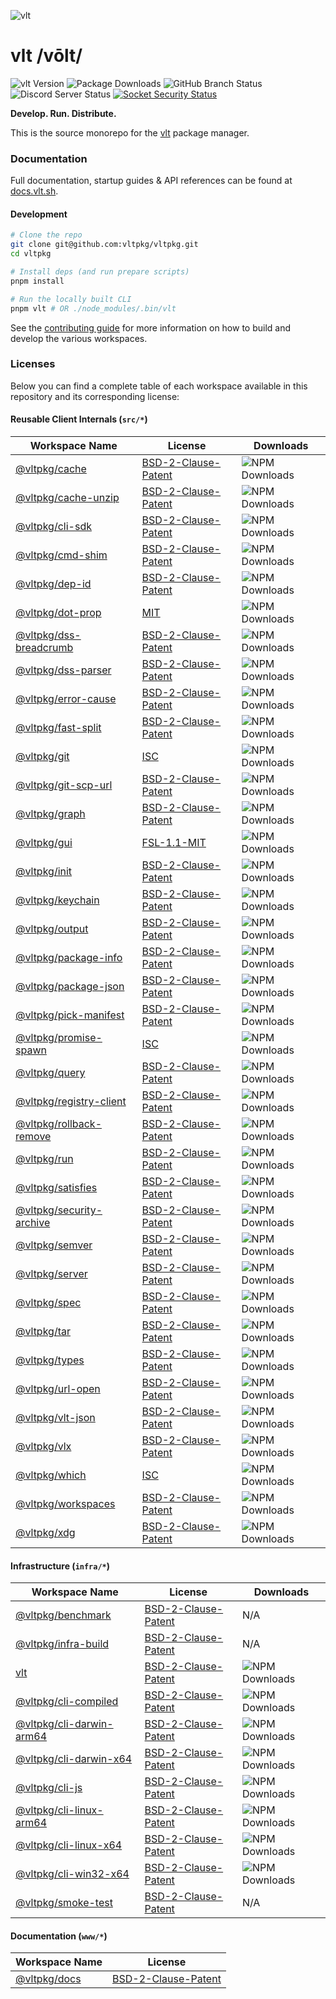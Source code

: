 ![vlt](https://github.com/user-attachments/assets/aec7c817-b83f-4d71-b34a-4e480b97e82c)

# vlt /vōlt/

![vlt Version](https://img.shields.io/npm/v/vlt?logo=npm&label=Version)
![Package Downloads](https://img.shields.io/npm/dm/vlt?logo=npm&label=Downloads)
![GitHub Branch Status](https://img.shields.io/github/checks-status/vltpkg/vltpkg/main?logo=github&label=GitHub)
![Discord Server Status](https://img.shields.io/discord/1093366081067954178?logo=discord&label=Discord)
[![Socket Security Status](https://socket.dev/api/badge/npm/package/vlt)](https://socket.dev/npm/package/vlt)

**Develop. Run. Distribute.**

This is the source monorepo for the [vlt](https://www.vlt.sh) package
manager.

### Documentation

Full documentation, startup guides & API references can be found at
[docs.vlt.sh](https://docs.vlt.sh).

#### Development

```bash
# Clone the repo
git clone git@github.com:vltpkg/vltpkg.git
cd vltpkg

# Install deps (and run prepare scripts)
pnpm install

# Run the locally built CLI
pnpm vlt # OR ./node_modules/.bin/vlt
```

See the [contributing guide](./CONTRIBUTING.md) for more information
on how to build and develop the various workspaces.

### Licenses

Below you can find a complete table of each workspace available in
this repository and its corresponding license:

#### Reusable Client Internals (`src/*`)

| Workspace Name                                     | License                                               | Downloads                                                                         |
| -------------------------------------------------- | ----------------------------------------------------- | --------------------------------------------------------------------------------- |
| [@vltpkg/cache](./src/cache)                       | [BSD-2-Clause-Patent](./src/cache/LICENSE)            | ![NPM Downloads](https://img.shields.io/npm/dm/@vltpkg/cache?logo=npm)            |
| [@vltpkg/cache-unzip](./src/cache-unzip)           | [BSD-2-Clause-Patent](./src/cache-unzip/LICENSE)      | ![NPM Downloads](https://img.shields.io/npm/dm/@vltpkg/cache-unzip?logo=npm)      |
| [@vltpkg/cli-sdk](./src/cli-sdk)                   | [BSD-2-Clause-Patent](./src/cli-sdk/LICENSE)          | ![NPM Downloads](https://img.shields.io/npm/dm/@vltpkg/cli-sdk?logo=npm)          |
| [@vltpkg/cmd-shim](./src/cmd-shim)                 | [BSD-2-Clause-Patent](./src/cmd-shim/LICENSE)         | ![NPM Downloads](https://img.shields.io/npm/dm/@vltpkg/cmd-shim?logo=npm)         |
| [@vltpkg/dep-id](./src/dep-id)                     | [BSD-2-Clause-Patent](./src/dep-id/LICENSE)           | ![NPM Downloads](https://img.shields.io/npm/dm/@vltpkg/dep-id?logo=npm)           |
| [@vltpkg/dot-prop](./src/dot-prop)                 | [MIT](./src/dot-prop/LICENSE)                         | ![NPM Downloads](https://img.shields.io/npm/dm/@vltpkg/dot-prop?logo=npm)         |
| [@vltpkg/dss-breadcrumb](./src/dss-breadcrumb)     | [BSD-2-Clause-Patent](./src/dss-breadcrumb/LICENSE)   | ![NPM Downloads](https://img.shields.io/npm/dm/@vltpkg/dss-breadcrumb?logo=npm)   |
| [@vltpkg/dss-parser](./src/dss-parser)             | [BSD-2-Clause-Patent](./src/dss-parser/LICENSE)       | ![NPM Downloads](https://img.shields.io/npm/dm/@vltpkg/dss-parser?logo=npm)       |
| [@vltpkg/error-cause](./src/error-cause)           | [BSD-2-Clause-Patent](./src/error-cause/LICENSE)      | ![NPM Downloads](https://img.shields.io/npm/dm/@vltpkg/error-cause?logo=npm)      |
| [@vltpkg/fast-split](./src/fast-split)             | [BSD-2-Clause-Patent](./src/fast-split/LICENSE)       | ![NPM Downloads](https://img.shields.io/npm/dm/@vltpkg/fast-split?logo=npm)       |
| [@vltpkg/git](./src/git)                           | [ISC](./src/git/LICENSE)                              | ![NPM Downloads](https://img.shields.io/npm/dm/@vltpkg/git?logo=npm)              |
| [@vltpkg/git-scp-url](./src/git-scp-url)           | [BSD-2-Clause-Patent](./src/git-scp-url/LICENSE)      | ![NPM Downloads](https://img.shields.io/npm/dm/@vltpkg/git-scp-url?logo=npm)      |
| [@vltpkg/graph](./src/graph)                       | [BSD-2-Clause-Patent](./src/graph/LICENSE)            | ![NPM Downloads](https://img.shields.io/npm/dm/@vltpkg/graph?logo=npm)            |
| [@vltpkg/gui](./src/gui)                           | [FSL-1.1-MIT](./src/gui/LICENSE.md)                   | ![NPM Downloads](https://img.shields.io/npm/dm/@vltpkg/gui?logo=npm)              |
| [@vltpkg/init](./src/init)                         | [BSD-2-Clause-Patent](./src/init/LICENSE)             | ![NPM Downloads](https://img.shields.io/npm/dm/@vltpkg/init?logo=npm)             |
| [@vltpkg/keychain](./src/keychain)                 | [BSD-2-Clause-Patent](./src/keychain/LICENSE)         | ![NPM Downloads](https://img.shields.io/npm/dm/@vltpkg/keychain?logo=npm)         |
| [@vltpkg/output](./src/output)                     | [BSD-2-Clause-Patent](./src/output/LICENSE)           | ![NPM Downloads](https://img.shields.io/npm/dm/@vltpkg/output?logo=npm)           |
| [@vltpkg/package-info](./src/package-info)         | [BSD-2-Clause-Patent](./src/package-info/LICENSE)     | ![NPM Downloads](https://img.shields.io/npm/dm/@vltpkg/package-info?logo=npm)     |
| [@vltpkg/package-json](./src/package-json)         | [BSD-2-Clause-Patent](./src/package-json/LICENSE)     | ![NPM Downloads](https://img.shields.io/npm/dm/@vltpkg/package-json?logo=npm)     |
| [@vltpkg/pick-manifest](./src/pick-manifest)       | [BSD-2-Clause-Patent](./src/pick-manifest/LICENSE)    | ![NPM Downloads](https://img.shields.io/npm/dm/@vltpkg/pick-manifest?logo=npm)    |
| [@vltpkg/promise-spawn](./src/promise-spawn)       | [ISC](./src/promise-spawn/LICENSE)                    | ![NPM Downloads](https://img.shields.io/npm/dm/@vltpkg/promise-spawn?logo=npm)    |
| [@vltpkg/query](./src/query)                       | [BSD-2-Clause-Patent](./src/query/LICENSE)            | ![NPM Downloads](https://img.shields.io/npm/dm/@vltpkg/query?logo=npm)            |
| [@vltpkg/registry-client](./src/registry-client)   | [BSD-2-Clause-Patent](./src/registry-client/LICENSE)  | ![NPM Downloads](https://img.shields.io/npm/dm/@vltpkg/registry-client?logo=npm)  |
| [@vltpkg/rollback-remove](./src/rollback-remove)   | [BSD-2-Clause-Patent](./src/rollback-remove/LICENSE)  | ![NPM Downloads](https://img.shields.io/npm/dm/@vltpkg/rollback-remove?logo=npm)  |
| [@vltpkg/run](./src/run)                           | [BSD-2-Clause-Patent](./src/run/LICENSE)              | ![NPM Downloads](https://img.shields.io/npm/dm/@vltpkg/run?logo=npm)              |
| [@vltpkg/satisfies](./src/satisfies)               | [BSD-2-Clause-Patent](./src/satisfies/LICENSE)        | ![NPM Downloads](https://img.shields.io/npm/dm/@vltpkg/satisfies?logo=npm)        |
| [@vltpkg/security-archive](./src/security-archive) | [BSD-2-Clause-Patent](./src/security-archive/LICENSE) | ![NPM Downloads](https://img.shields.io/npm/dm/@vltpkg/security-archive?logo=npm) |
| [@vltpkg/semver](./src/semver)                     | [BSD-2-Clause-Patent](./src/semver/LICENSE)           | ![NPM Downloads](https://img.shields.io/npm/dm/@vltpkg/semver?logo=npm)           |
| [@vltpkg/server](./src/server)                     | [BSD-2-Clause-Patent](./src/server/LICENSE)           | ![NPM Downloads](https://img.shields.io/npm/dm/@vltpkg/server?logo=npm)           |
| [@vltpkg/spec](./src/spec)                         | [BSD-2-Clause-Patent](./src/spec/LICENSE)             | ![NPM Downloads](https://img.shields.io/npm/dm/@vltpkg/spec?logo=npm)             |
| [@vltpkg/tar](./src/tar)                           | [BSD-2-Clause-Patent](./src/tar/LICENSE)              | ![NPM Downloads](https://img.shields.io/npm/dm/@vltpkg/tar?logo=npm)              |
| [@vltpkg/types](./src/types)                       | [BSD-2-Clause-Patent](./src/types/LICENSE)            | ![NPM Downloads](https://img.shields.io/npm/dm/@vltpkg/types?logo=npm)            |
| [@vltpkg/url-open](./src/url-open)                 | [BSD-2-Clause-Patent](./src/url-open/LICENSE)         | ![NPM Downloads](https://img.shields.io/npm/dm/@vltpkg/url-open?logo=npm)         |
| [@vltpkg/vlt-json](./src/vlt-json)                 | [BSD-2-Clause-Patent](./src/vlt-json/LICENSE)         | ![NPM Downloads](https://img.shields.io/npm/dm/@vltpkg/vlt-json?logo=npm)         |
| [@vltpkg/vlx](./src/vlx)                           | [BSD-2-Clause-Patent](./src/vlx/LICENSE)              | ![NPM Downloads](https://img.shields.io/npm/dm/@vltpkg/vlx?logo=npm)              |
| [@vltpkg/which](./src/which)                       | [ISC](./src/which/LICENSE)                            | ![NPM Downloads](https://img.shields.io/npm/dm/@vltpkg/which?logo=npm)            |
| [@vltpkg/workspaces](./src/workspaces)             | [BSD-2-Clause-Patent](./src/workspaces/LICENSE)       | ![NPM Downloads](https://img.shields.io/npm/dm/@vltpkg/workspaces?logo=npm)       |
| [@vltpkg/xdg](./src/xdg)                           | [BSD-2-Clause-Patent](./src/xdg/LICENSE)              | ![NPM Downloads](https://img.shields.io/npm/dm/@vltpkg/xdg?logo=npm)              |

#### Infrastructure (`infra/*`)

| Workspace Name                                       | License                                                 | Downloads                                                                         |
| ---------------------------------------------------- | ------------------------------------------------------- | --------------------------------------------------------------------------------- |
| [@vltpkg/benchmark](./infra/benchmark)               | [BSD-2-Clause-Patent](./infra/benchmark/LICENSE)        | N/A                                                                               |
| [@vltpkg/infra-build](./infra/build)                 | [BSD-2-Clause-Patent](./infra/build/LICENSE)            | N/A                                                                               |
| [vlt](./infra/cli)                                   | [BSD-2-Clause-Patent](./infra/cli/LICENSE)              | ![NPM Downloads](https://img.shields.io/npm/dm/vlt?logo=npm)                      |
| [@vltpkg/cli-compiled](./infra/cli-compiled)         | [BSD-2-Clause-Patent](./infra/cli-compiled/LICENSE)     | ![NPM Downloads](https://img.shields.io/npm/dm/@vltpkg/cli-compiled?logo=npm)     |
| [@vltpkg/cli-darwin-arm64](./infra/cli-darwin-arm64) | [BSD-2-Clause-Patent](./infra/cli-darwin-arm64/LICENSE) | ![NPM Downloads](https://img.shields.io/npm/dm/@vltpkg/cli-darwin-arm64?logo=npm) |
| [@vltpkg/cli-darwin-x64](./infra/cli-darwin-x64)     | [BSD-2-Clause-Patent](./infra/cli-darwin-x64/LICENSE)   | ![NPM Downloads](https://img.shields.io/npm/dm/@vltpkg/cli-darwin-x64?logo=npm)   |
| [@vltpkg/cli-js](./infra/cli-js)                     | [BSD-2-Clause-Patent](./infra/cli-js/LICENSE)           | ![NPM Downloads](https://img.shields.io/npm/dm/@vltpkg/cli-js?logo=npm)           |
| [@vltpkg/cli-linux-arm64](./infra/cli-linux-arm64)   | [BSD-2-Clause-Patent](./infra/cli-linux-arm64/LICENSE)  | ![NPM Downloads](https://img.shields.io/npm/dm/@vltpkg/cli-linux-arm64?logo=npm)  |
| [@vltpkg/cli-linux-x64](./infra/cli-linux-x64)       | [BSD-2-Clause-Patent](./infra/cli-linux-x64/LICENSE)    | ![NPM Downloads](https://img.shields.io/npm/dm/@vltpkg/cli-linux-x64?logo=npm)    |
| [@vltpkg/cli-win32-x64](./infra/cli-win32-x64)       | [BSD-2-Clause-Patent](./infra/cli-win32-x64/LICENSE)    | ![NPM Downloads](https://img.shields.io/npm/dm/@vltpkg/cli-win32-x64?logo=npm)    |
| [@vltpkg/smoke-test](./infra/smoke-test)             | [BSD-2-Clause-Patent](./infra/smoke-test/LICENSE)       | N/A                                                                               |

#### Documentation (`www/*`)

| Workspace Name             | License                                   |
| -------------------------- | ----------------------------------------- |
| [@vltpkg/docs](./www/docs) | [BSD-2-Clause-Patent](./www/docs/LICENSE) |
